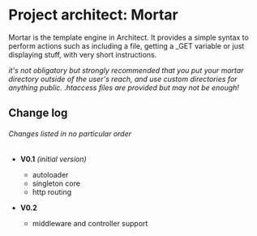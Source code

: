 # Project architect: Mortar
Mortar is the template engine in Architect.
It provides a simple syntax to perform actions such as including a file, getting a \_GET variable or just displaying stuff, with very short instructions.

_it's not obligatory but strongly recommended that you put your mortar directory outside of the user's reach, and use custom directories for anything public. .htaccess files are provided but may not be enough!_

## Change log
###### _Changes listed in no particular order_

* __V0.1__ _(initial version)_
	* autoloader
	* singleton core
	* http routing

* __V0.2__
	* middleware and controller support
